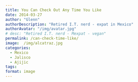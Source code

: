 ```yaml
---
title: You Can Check Out Any Time You Like
date: 2014-03-27
author: "Glenn"
authorDescription: "Retired I.T. nerd - expat in Mexico"
authorAvatar: "/img/avatar.jpg"
# desc: "Retired I.T. nerd - Mexpat - vegan"
permalink: /can-check-time-like/
image:  /img/alcatraz.jpg
categories:
  - Mexico
  - Jalisco
  - Ajijic
tags:
format: image
---
```

